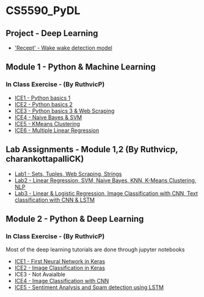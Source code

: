 # CS5590_PyDL

## Project - Deep Learning

* ['Recept' - Wake wake detection model](https://github.com/Ruthvicp/CS5590_PyDL/tree/master/Project)


## Module 1 - Python & Machine Learning

### In Class Exercise - (By RuthvicP)
* [ICE1 - Python basics 1](https://github.com/Ruthvicp/CS5590_PyDL/tree/master/Module1/In_Class_Exercise/ICE1)
* [ICE2 - Python basics 2](https://github.com/Ruthvicp/CS5590_PyDL/tree/master/Module1/In_Class_Exercise/ICE2)
* [ICE3 - Python basics 3 & Web Scraping](https://github.com/Ruthvicp/CS5590_PyDL/tree/master/Module1/In_Class_Exercise/ICE3)
* [ICE4 - Naive Bayes & SVM](https://github.com/Ruthvicp/CS5590_PyDL/tree/master/Module1/In_Class_Exercise/ICE4)
* [ICE5 - KMeans Clustering](https://github.com/Ruthvicp/CS5590_PyDL/tree/master/Module1/In_Class_Exercise/ICE5)
* [ICE6 - Multiple Linear Regression](https://github.com/Ruthvicp/CS5590_PyDL/tree/master/Module1/In_Class_Exercise/ICE6)

## Lab Assignments - Module 1,2 (By Ruthvicp, charankottapalliCK)

* [Lab1 - Sets, Tuples, Web Scraping, Strings](https://github.com/Ruthvicp/CS5590_PyDL/tree/master/Module1/Lab_Assignment/Lab1)
* [Lab2 - Linear Regression, SVM, Naive Bayes, KNN, K-Means Clustering, NLP](https://github.com/Ruthvicp/CS5590_PyDL/tree/master/Module1/Lab_Assignment/Lab2)
* [Lab3 - Linear & Logistic Regression, Image Classification with CNN, Text classification with CNN & LSTM](https://github.com/Ruthvicp/CS5590_PyDL/wiki/Lab-Assignment-3)


## Module 2 - Python & Deep Learning

### In Class Exercise - (By RuthvicP) 
Most of the deep learning tutorials are done through jupyter notebooks

* [ICE1 - First Neural Network in Keras](https://github.com/Ruthvicp/CS5590_PyDL/tree/master/Module2/In_Class_Exercise/ICE1)
* [ICE2 - Image Classification in Keras](https://github.com/Ruthvicp/CS5590_PyDL/tree/master/Module2/In_Class_Exercise/ICE2/Source)
* ICE3 - Not Avaialble
* [ICE4 - Image Classification with CNN](https://github.com/Ruthvicp/CS5590_PyDL/tree/master/Module2/In_Class_Exercise/ICE4)
* [ICE5 - Sentiment Analysis and Spam detection using LSTM](https://github.com/Ruthvicp/CS5590_PyDL/tree/master/Module2/In_Class_Exercise/ICE5)
